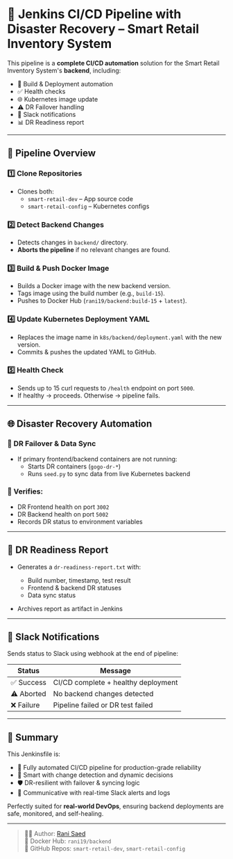 # 🚀 Jenkins CI/CD Pipeline with Disaster Recovery – Smart Retail Inventory System

This pipeline is a **complete CI/CD automation** solution for the Smart Retail Inventory System's **backend**, including:

- 🔄 Build & Deployment automation
- ✅ Health checks
- 🌐 Kubernetes image update
- ⚠️ DR Failover handling
- 📩 Slack notifications
- 📊 DR Readiness report

---

## 📌 Pipeline Overview

### 1️⃣ Clone Repositories
- Clones both:
  - `smart-retail-dev` – App source code
  - `smart-retail-config` – Kubernetes configs

### 2️⃣ Detect Backend Changes
- Detects changes in `backend/` directory.
- **Aborts the pipeline** if no relevant changes are found.

### 3️⃣ Build & Push Docker Image
- Builds a Docker image with the new backend version.
- Tags image using the build number (e.g., `build-15`).
- Pushes to Docker Hub (`rani19/backend:build-15` + `latest`).

### 4️⃣ Update Kubernetes Deployment YAML
- Replaces the image name in `k8s/backend/deployment.yaml` with the new version.
- Commits & pushes the updated YAML to GitHub.

### 5️⃣ Health Check
- Sends up to 15 curl requests to `/health` endpoint on port `5000`.
- If healthy → proceeds. Otherwise → pipeline fails.

---

## 🌐 Disaster Recovery Automation

### 🔁 DR Failover & Data Sync
- If primary frontend/backend containers are not running:
  - Starts DR containers (`gogo-dr-*`)
  - Runs `seed.py` to sync data from live Kubernetes backend

### 🔬 Verifies:
- DR Frontend health on port `3002`
- DR Backend health on port `5002`
- Records DR status to environment variables

---

## 📄 DR Readiness Report

- Generates a `dr-readiness-report.txt` with:
  - Build number, timestamp, test result
  - Frontend & backend DR statuses
  - Data sync status

- Archives report as artifact in Jenkins

---

## 🔔 Slack Notifications

Sends status to Slack using webhook at the end of pipeline:

| Status     | Message |
|------------|---------|
| ✅ Success | CI/CD complete + healthy deployment |
| ⚠️ Aborted | No backend changes detected |
| ❌ Failure | Pipeline failed or DR test failed |

---

## 📌 Summary

This Jenkinsfile is:
- 🔁 Fully automated CI/CD pipeline for production-grade reliability
- 🧠 Smart with change detection and dynamic decisions
- 🛡️ DR-resilient with failover & syncing logic
- 📩 Communicative with real-time Slack alerts and logs

Perfectly suited for **real-world DevOps**, ensuring backend deployments are safe, monitored, and self-healing.

---

> 👨‍💻 Author: [Rani Saed](mailto:rani.saed19@gmail.com)  
> 🐳 Docker Hub: `rani19/backend`  
> 🔗 GitHub Repos: `smart-retail-dev`, `smart-retail-config`

